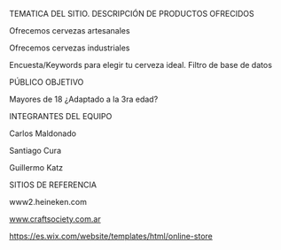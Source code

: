 TEMATICA DEL SITIO. DESCRIPCIÓN DE PRODUCTOS OFRECIDOS

Ofrecemos cervezas artesanales

Ofrecemos cervezas industriales

Encuesta/Keywords para elegir tu cerveza ideal. Filtro de base de datos



PÚBLICO OBJETIVO

Mayores de 18 ¿Adaptado a la 3ra edad?



INTEGRANTES DEL EQUIPO

Carlos Maldonado

Santiago Cura

Guillermo Katz



SITIOS DE REFERENCIA

www2.heineken.com

www.craftsociety.com.ar

https://es.wix.com/website/templates/html/online-store
